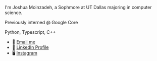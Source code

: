 I'm Joshua Moinzadeh, a Sophmore at UT Dallas majoring in computer science.

Previously interned @ Google Core

Python, Typescript, C++

- 📧 [Email me](mailto:joshuamoinzadeh@gmail.com)
- 🔗 [LinkedIn Profile](https://www.linkedin.com/in/joshua-moinzadeh/)
- 🖥️ [Instagram](https://www.instagram.com/krimsonjosh/)


